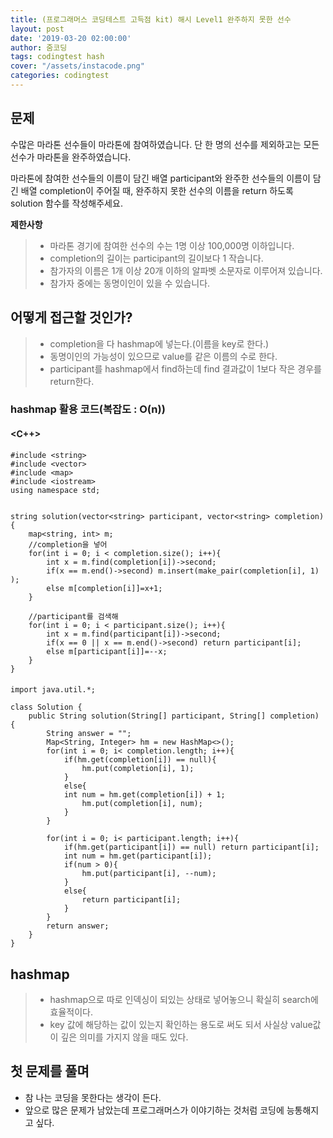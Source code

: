 ```yaml
---
title: (프로그래머스 코딩테스트 고득점 kit) 해시 Level1 완주하지 못한 선수 
layout: post
date: '2019-03-20 02:00:00'
author: 줌코딩
tags: codingtest hash
cover: "/assets/instacode.png"
categories: codingtest
---
```


## 문제

수많은 마라톤 선수들이 마라톤에 참여하였습니다. 단 한 명의 선수를 제외하고는 모든 선수가 마라톤을 완주하였습니다.

마라톤에 참여한 선수들의 이름이 담긴 배열 participant와 완주한 선수들의 이름이 담긴 배열 completion이 주어질 때, 완주하지 못한 선수의 이름을 return 하도록 solution 함수를 작성해주세요.

**제한사항**
>* 마라톤 경기에 참여한 선수의 수는 1명 이상 100,000명 이하입니다.
>* completion의 길이는 participant의 길이보다 1 작습니다.
>* 참가자의 이름은 1개 이상 20개 이하의 알파벳 소문자로 이루어져 있습니다.
>* 참가자 중에는 동명이인이 있을 수 있습니다.


## 어떻게 접근할 것인가?

>* completion을 다 hashmap에 넣는다.(이름을 key로 한다.)
>* 동명이인의 가능성이 있으므로 value를 같은 이름의 수로 한다.
>* participant를 hashmap에서 find하는데 find 결과값이 1보다 작은 경우를 return한다.



### hashmap 활용 코드(복잡도 : O(n))

#### <C++>

    #include <string>
    #include <vector>
    #include <map>
    #include <iostream>
    using namespace std;


    string solution(vector<string> participant, vector<string> completion) {
        map<string, int> m;
        //completion을 넣어
        for(int i = 0; i < completion.size(); i++){
            int x = m.find(completion[i])->second; 
            if(x == m.end()->second) m.insert(make_pair(completion[i], 1) );
            else m[completion[i]]=x+1;
        }

        //participant를 검색해
        for(int i = 0; i < participant.size(); i++){
            int x = m.find(participant[i])->second; 
            if(x == 0 || x == m.end()->second) return participant[i];
            else m[participant[i]]=--x;
        }
    }

#### <JAVA>

    import java.util.*;

    class Solution {
        public String solution(String[] participant, String[] completion) {
            String answer = "";
            Map<String, Integer> hm = new HashMap<>();   
            for(int i = 0; i< completion.length; i++){
                if(hm.get(completion[i]) == null){
                    hm.put(completion[i], 1);
                }
                else{
                int num = hm.get(completion[i]) + 1;
                    hm.put(completion[i], num);
                }
            }

            for(int i = 0; i< participant.length; i++){
                if(hm.get(participant[i]) == null) return participant[i]; 
                int num = hm.get(participant[i]);
                if(num > 0){
                    hm.put(participant[i], --num);
                }
                else{
                    return participant[i];
                }
            }
            return answer;
        }
    }

## hashmap

>* hashmap으로 따로 인덱싱이 되있는 상태로 넣어놓으니 확실히 search에 효율적이다.
>* key 값에 해당하는 값이 있는지 확인하는 용도로 써도 되서 사실상 value값이 깊은 의미를 가지지 않을 때도 있다.

## 첫 문제를 풀며

- 참 나는 코딩을 못한다는 생각이 든다.
- 앞으로 많은 문제가 남았는데 프로그래머스가 이야기하는 것처럼 코딩에 능통해지고 싶다. 
